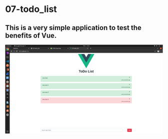 # 07-todo_list

## This is a very simple application to test the benefits of Vue.


![](/img/screenshoot.png)
